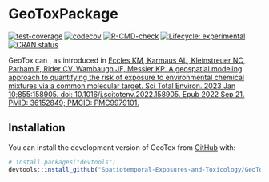
<!-- README.md is generated from README.Rmd. Please edit that file -->

# GeoToxPackage

<!-- badges: start -->

[![test-coverage](https://github.com/Spatiotemporal-Exposures-and-Toxicology/GeoTox/actions/workflows/test-coverage.yaml/badge.svg)](https://github.com/Spatiotemporal-Exposures-and-Toxicology/GeoTox/actions/workflows/test-coverage.yaml)
[![codecov](https://codecov.io/github/Spatiotemporal-Exposures-and-Toxicology/GeoTox/graph/badge.svg?token=I1L9BZJ58Y)](https://codecov.io/github/Spatiotemporal-Exposures-and-Toxicology/GeoTox)
[![R-CMD-check](https://github.com/Spatiotemporal-Exposures-and-Toxicology/GeoTox/actions/workflows/check-release.yaml/badge.svg)](https://github.com/Spatiotemporal-Exposures-and-Toxicology/GeoTox/actions/workflows/check-release.yaml)
[![Lifecycle:
experimental](https://img.shields.io/badge/lifecycle-experimental-orange.svg)](https://lifecycle.r-lib.org/articles/stages.html#experimental)
[![CRAN
status](https://www.r-pkg.org/badges/version/GeoTox)](https://CRAN.R-project.org/package=GeoTox)

<!-- badges: end -->

GeoTox can <x y z plus other stuff>, as introduced in [Eccles
KM, Karmaus AL, Kleinstreuer NC, Parham F, Rider CV, Wambaugh JF,
Messier KP. A geospatial modeling approach to quantifying the risk of
exposure to environmental chemical mixtures via a common molecular
target. Sci Total Environ. 2023 Jan 10;855:158905. doi:
10.1016/j.scitotenv.2022.158905. Epub 2022 Sep 21. PMID: 36152849;
PMCID: PMC9979101.](https://pubmed.ncbi.nlm.nih.gov/36152849/)

## Installation

You can install the development version of GeoTox from
[GitHub](https://github.com/) with:

``` r
# install.packages("devtools")
devtools::install_github("Spatiotemporal-Exposures-and-Toxicology/GeoTox")
```
